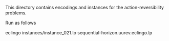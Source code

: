 This directory contains encodings and instances for the action-reversibility problems.

Run as follows

eclingo instances/instance_021.lp sequential-horizon.uurev.eclingo.lp
